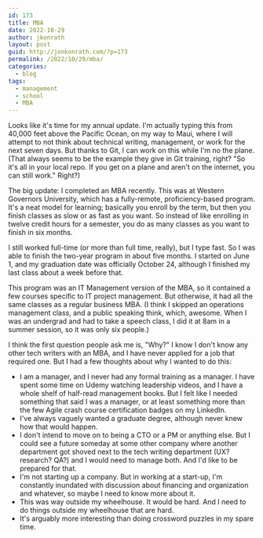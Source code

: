 ```yaml
---
id: 173
title: MBA
date: 2022-10-29
author: jkonrath
layout: post
guid: http://jonkonrath.com/?p=173
permalink: /2022/10/29/mba/
categories:
  - blog
tags:
  - management
  - school
  - MBA
---
```


Looks like it's time for my annual update. I'm actually typing this from 40,000 feet above the Pacific Ocean, on my way to Maui, where I will attempt to not think about technical writing, management, or work for the next seven days. But thanks to Git, I can work on this while I'm no the plane. (That always seems to be the example they give in Git training, right? "So it's all in your local repo. If you get on a plane and aren't on the internet, you can still work." Right?)

The big update: I completed an MBA recently. This was at Western Governors University, which has a fully-remote, proficiency-based program. It's a neat model for learning; basically you enroll by the term, but then you finish classes as slow or as fast as you want. So instead of like enrolling in twelve credit hours for a semester, you do as many classes as you want to finish in six months.

I still worked full-time (or more than full time, really), but I type fast. So I was able to finish the two-year program in about five months. I started on June 1, and my graduation date was officially October 24, although I finished my last class about a week before that.

This program was an IT Management version of the MBA, so it contained a few courses specific to IT project management. But otherwise, it had all the same classes as a regular business MBA. (I think I skipped an operations management class, and a public speaking think, which, awesome. When I was an undergrad and had to take a speech class, I did it at 8am in a summer session, so it was only six people.)

I think the first question people ask me is, "Why?" I know I don't know any other tech writers with an MBA, and I have never applied for a job that required one. But I had a few thoughts about why I wanted to do this:

* I am a manager, and I never had any formal training as a manager. I have spent some time on Udemy watching leadership videos, and I have a whole shelf of half-read management books. But I felt like I needed something that said I was a manager, or at least something more than the few Agile crash course certification badges on my LinkedIn.
* I've always vaguely wanted a graduate degree, although never knew how that would happen.
* I don't intend to move on to being a CTO or a PM or anything else. But I could see a future someday at some other company where another department got shoved next to the tech writing department (UX? research? QA?) and I would need to manage both. And I'd like to be prepared for that.
* I'm not starting up a company. But in working at a start-up, I'm constantly inundated with discussion about financing and organization and whatever, so maybe I need to know more about it.
* This was way outside my wheelhouse. It would be hard. And I need to do things outside my wheelhouse that are hard.
* It's arguably more interesting than doing crossword puzzles in my spare time.
